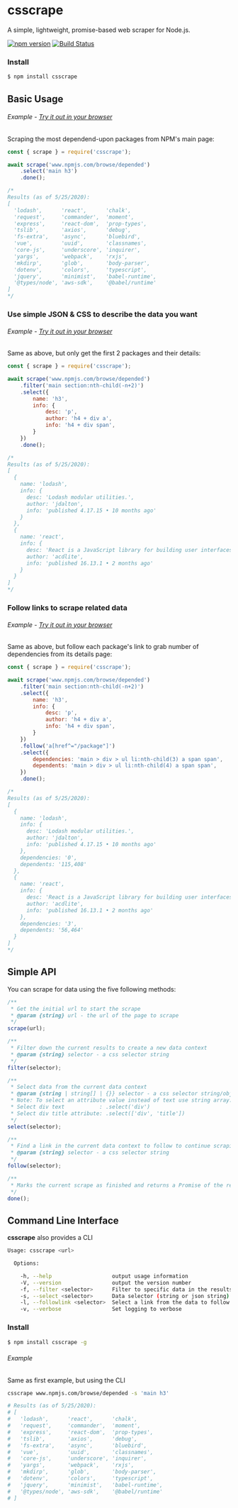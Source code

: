 # csscrape
A simple, lightweight, promise-based web scraper for Node.js.

[![npm version](https://badge.fury.io/js/csscrape.svg)](https://badge.fury.io/js/csscrape)
[![Build Status](https://travis-ci.org/ryanvanrooyen/csscrape.svg?branch=master)](https://travis-ci.org/ryanvanrooyen/csscrape)

### Install

```sh
$ npm install csscrape
```

## Basic Usage
###### Example - [Try it out in your browser](https://tonicdev.com/npm/csscrape)
Scraping the most dependend-upon packages from NPM's main page:

```js
const { scrape } = require('csscrape');

await scrape('www.npmjs.com/browse/depended')
    .select('main h3')
    .done();

/*
Results (as of 5/25/2020):
[
  'lodash',      'react',      'chalk',
  'request',     'commander',  'moment',
  'express',     'react-dom',  'prop-types',
  'tslib',       'axios',      'debug',
  'fs-extra',    'async',      'bluebird',
  'vue',         'uuid',       'classnames',
  'core-js',     'underscore', 'inquirer',
  'yargs',       'webpack',    'rxjs',
  'mkdirp',      'glob',       'body-parser',
  'dotenv',      'colors',     'typescript',
  'jquery',      'minimist',   'babel-runtime',
  '@types/node', 'aws-sdk',    '@babel/runtime'
]
*/
```


### Use simple JSON & CSS to describe the data you want
###### Example - [Try it out in your browser](https://tonicdev.com/npm/csscrape)
Same as above, but only get the first 2 packages and their details:

```js
const { scrape } = require('csscrape');

await scrape('www.npmjs.com/browse/depended')
    .filter('main section:nth-child(-n+2)')
    .select({
        name: 'h3',
        info: {
            desc: 'p',
            author: 'h4 + div a',
            info: 'h4 + div span',
        }
    })
    .done();

/*
Results (as of 5/25/2020):
[
  {
    name: 'lodash',
    info: {
      desc: 'Lodash modular utilities.',
      author: 'jdalton',
      info: 'published 4.17.15 • 10 months ago'
    }
  },
  {
    name: 'react',
    info: {
      desc: 'React is a JavaScript library for building user interfaces.',
      author: 'acdlite',
      info: 'published 16.13.1 • 2 months ago'
    }
  }
]
*/
```


### Follow links to scrape related data
###### Example - [Try it out in your browser](https://tonicdev.com/npm/csscrape)
Same as above, but follow each package's link to grab number of dependencies from its details page:

```js
const { scrape } = require('csscrape');

await scrape('www.npmjs.com/browse/depended')
    .filter('main section:nth-child(-n+2)')
    .select({
        name: 'h3',
        info: {
            desc: 'p',
            author: 'h4 + div a',
            info: 'h4 + div span',
        }
    })
    .follow('a[href^="/package"]')
    .select({
        dependencies: 'main > div > ul li:nth-child(3) a span span',
        dependents: 'main > div > ul li:nth-child(4) a span span',
    })
    .done();

/*
Results (as of 5/25/2020):
[
  {
    name: 'lodash',
    info: {
      desc: 'Lodash modular utilities.',
      author: 'jdalton',
      info: 'published 4.17.15 • 10 months ago'
    },
    dependencies: '0',
    dependents: '115,408'
  },
  {
    name: 'react',
    info: {
      desc: 'React is a JavaScript library for building user interfaces.',
      author: 'acdlite',
      info: 'published 16.13.1 • 2 months ago'
    },
    dependencies: '3',
    dependents: '56,464'
  }
]
*/
```

## Simple API
You can scrape for data using the five following methods:
```js
/**
 * Get the initial url to start the scrape
 * @param {string} url - the url of the page to scrape
 */
scrape(url);

/**
 * Filter down the current results to create a new data context
 * @param {string} selector - a css selector string
 */
filter(selector);

/**
 * Select data from the current data context
 * @param {string | string[] | {}} selector - a css selector string/object
 * Note: To select an attribute value instead of text use string array:
 * Select div text           : .select('div')
 * Select div title attribute: .select(['div', 'title'])
 */
select(selector);

/**
 * Find a link in the current data context to follow to continue scraping
 * @param {string} selector - a css selector string
 */
follow(selector);

/**
 * Marks the current scrape as finished and returns a Promise of the results
 */
done();
```


## Command Line Interface
**csscrape** also provides a CLI

```sh
Usage: csscrape <url>

  Options:

    -h, --help                   output usage information
    -V, --version                output the version number
    -f, --filter <selector>      Filter to specific data in the results
    -s, --select <selector>      Data selector (string or json string)
    -l, --followlink <selector>  Select a link from the data to follow
    -v, --verbose                Set logging to verbose
```

### Install

```sh
$ npm install csscrape -g
```

###### Example
Same as first example, but using the CLI

```sh
csscrape www.npmjs.com/browse/depended -s 'main h3'

# Results (as of 5/25/2020):
# [
#   'lodash',      'react',      'chalk',
#   'request',     'commander',  'moment',
#   'express',     'react-dom',  'prop-types',
#   'tslib',       'axios',      'debug',
#   'fs-extra',    'async',      'bluebird',
#   'vue',         'uuid',       'classnames',
#   'core-js',     'underscore', 'inquirer',
#   'yargs',       'webpack',    'rxjs',
#   'mkdirp',      'glob',       'body-parser',
#   'dotenv',      'colors',     'typescript',
#   'jquery',      'minimist',   'babel-runtime',
#   '@types/node', 'aws-sdk',    '@babel/runtime'
# ]
```